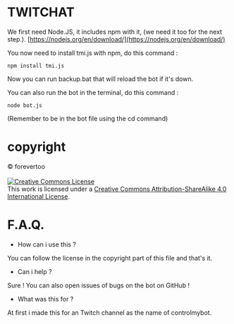 # TWITCHAT

We first need Node.JS, it includes npm with it, (we need it too for the next step.). [https://nodejs.org/en/download/](https://nodejs.org/en/download/)

You now need to install tmi.js with npm, do this command : 

`npm install tmi.js`

Now you can run backup.bat that will reload the bot if it's down.

You can also run the bot in the terminal, do this command :  

`node bot.js`

(Remember to be in the bot file using the cd command)

# copyright

© forevertoo
</br>
</br>
<a rel="license" href="http://creativecommons.org/licenses/by-sa/4.0/"><img alt="Creative Commons License" style="border-width:0" src="https://i.creativecommons.org/l/by-sa/4.0/88x31.png" /></a><br />This work is licensed under a <a rel="license" href="http://creativecommons.org/licenses/by-sa/4.0/">Creative Commons Attribution-ShareAlike 4.0 International License</a>.

# F.A.Q.

- How can i use this ?

You can follow the license in the copyright part of this file and that's it.

- Can i help ?

Sure ! You can also open issues of bugs on the bot on GitHub !

- What was this for ?

At first i made this for an Twitch channel as the name of controlmybot.
